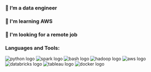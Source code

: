 ### 🥦 I’m a data engineer
### 🥑 I'm learning AWS
### 🍉 I'm looking for a remote job
### Languages and Tools:

![python logo](https://user-images.githubusercontent.com/106376020/170679457-3af0a9e8-7185-4946-acac-0bdcfd70ad29.png)
![spark logo](https://user-images.githubusercontent.com/106376020/170682307-c1212436-2eb7-40f9-ae09-81c2fb834e38.png)
![bash logo](https://user-images.githubusercontent.com/106376020/170679151-8d184c7a-e38f-4545-83d8-97e673dccfd0.png)
![hadoop logo](https://user-images.githubusercontent.com/106376020/170680496-03ecbba5-b6d2-40c0-96fa-e9060e70298c.png)
![aws logo](https://user-images.githubusercontent.com/106376020/170681878-faa3a35c-6982-44bc-a81b-7cfcbcc2c135.png)
![databricks logo](https://user-images.githubusercontent.com/106376020/170682705-462b2f8b-a488-468b-906e-f968e9db5781.png)
![tableau logo](https://user-images.githubusercontent.com/106376020/170683483-fd75dac1-9948-49c1-9b25-62cf00df38fe.png)
![docker logo](https://user-images.githubusercontent.com/106376020/170683795-f0815962-8bde-45af-bd0e-c39b3b856bb2.png)

<!--
**nontapat-s/nontapat-s** is a ✨ _special_ ✨ repository because its `README.md` (this file) appears on your GitHub profile.

Here are some ideas to get you started:

- 🔭 I’m currently working on ...
- 🌱 I’m currently learning ...
- 👯 I’m looking to collaborate on ...
- 🤔 I’m looking for help with ...
- 💬 Ask me about ...
- 📫 How to reach me: ...
- 😄 Pronouns: ...
- ⚡ Fun fact: ...
-->
